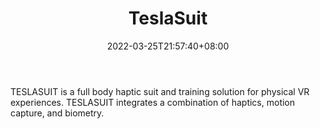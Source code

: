 ﻿---
weight: 
title: "TeslaSuit"
description: "TESLASUIT is a full body haptic suit and training solution for physical VR experiences. TESLASUIT integrates a combination of haptics, motion capture, and biometry."
date: 2022-03-25T21:57:40+08:00
lastmod: 2022-03-25T16:45:40+08:00
draft: false
authors: ["Metabd"]
featuredImage: "308.png"
link: "https://teslasuit.io/"
tags: ["TeslaSuit","人机交互"]
categories: ["navigation"]
navigation: ["人机交互"]
lightgallery: true
toc: true
pinned: false
recommend: false
recommend1: false
---
TESLASUIT is a full body haptic suit and training solution for physical VR experiences. TESLASUIT integrates a combination of haptics, motion capture, and biometry.

